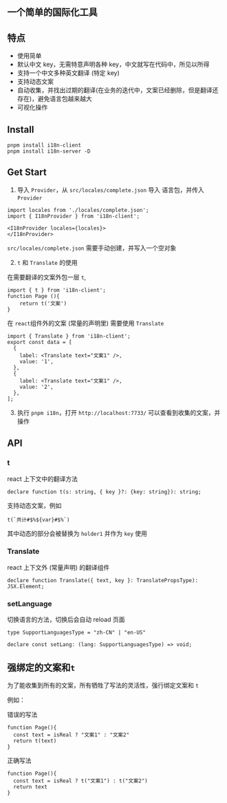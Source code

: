 ## 一个简单的国际化工具

## 特点

- 使用简单
- 默认中文 key，无需特意声明各种 key，中文就写在代码中，所见以所得
- 支持一个中文多种英文翻译 (特定 key)
- 支持动态文案
- 自动收集，并找出过期的翻译(在业务的迭代中，文案已经删除，但是翻译还存在)，避免语言包越来越大
- 可视化操作

## Install

```shell
pnpm install i18n-client
pnpm install i18n-server -D
```

## Get Start

1. 导入 `Provider`，从 `src/locales/complete.json` 导入 语言包，并传入 `Provider`

```tsx
import locales from './locales/complete.json';
import { I18nProvider } from 'i18n-client';

<I18nProvider locales={locales}>
</I18nProvider>

```

`src/locales/complete.json` 需要手动创建，并写入一个空对象

2. `t` 和 `Translate` 的使用

在需要翻译的文案外包一层 `t`,

```tsx
import { t } from 'i18n-client';
function Page (){
    return t('文案')
}
```

在 `react`组件外的文案 (常量的声明里) 需要使用 `Translate`

```tsx
import { Translate } from 'i18n-client';
export const data = [
  {
    label: <Translate text="文案1" />,
    value: '1',
  },
  {
    label: <Translate text="文案1" />,
    value: '2',
  },
];
```

3. 执行 `pnpm i18n`，打开 `http://localhost:7733/` 可以查看到收集的文案，并操作

## API

### t

react 上下文中的翻译方法

```tsx
declare function t(s: string, { key }?: {key: string}): string;
```

支持动态文案，例如

```tsx
t(`共计#$%${var}#$%`)
```

其中动态的部分会被替换为 `holder1` 并作为 `key` 使用

### Translate

react 上下文外 (常量声明) 的翻译组件

```tsx
declare function Translate({ text, key }: TranslatePropsType): JSX.Element;
```

### setLanguage

切换语言的方法，切换后会自动 reload 页面

```tsx
type SupportLanguagesType = "zh-CN" | "en-US"

declare const setLang: (lang: SupportLanguagesType) => void;
```

## 强绑定的文案和`t`

为了能收集到所有的文案，所有牺牲了写法的灵活性，强行绑定文案和 `t`

例如：

错误的写法

```tsx
function Page(){
  const text = isReal ? "文案1" : "文案2"
  return t(text)
}
```

正确写法

```tsx
function Page(){
  const text = isReal ? t("文案1") : t("文案2")
  return text
}
```
